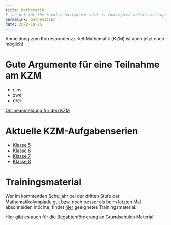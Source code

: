 ```yaml
---
title: Mathematik
# the url for the faculty navigation link is configured within the topnav and must be the same as this permalink
permalink: mathematik/
date: 2022-10-26
---
```


Anmeldung zum Korrespondenzzirkel Mathematik (KZM) ist auch jetzt noch möglich!

# Gute Argumente für eine Teilnahme am KZM

- eins
- zwei
- drei

[Onlineanmeldung für den KZM](https://www.sachsen.schule/~bezirkskomitee/Onlineanmeldung.htm)

# Aktuelle KZM-Aufgabenserien

- [Klasse 5](https://www.sachsen.schule/~bezirkskomitee/neu/Aufgaben5Serie2.pdf)
- [Klasse 6](https://www.sachsen.schule/~bezirkskomitee/neu/Aufgaben6Serie3.pdf)
- [Klasse 7](https://www.sachsen.schule/~bezirkskomitee/neu/Aufgaben7Serie2.pdf)
- [Klasse 8](https://www.sachsen.schule/~bezirkskomitee/neu/Aufgaben8Serie3.pdf)

# Trainingsmaterial

Wer im kommenden Schuljahr bei der dritten Stufe der Mathematikolympiade gut bzw. noch besser als beim letzten Mal abschneiden möchte, findet [hier](https://www.sachsen.schule/~bezirkskomitee/MO-Vorb-Inh.htm) geeignetes Trainingsmaterial.

[Hier](https://www.sachsen.schule/~bezirkskomitee/neu/Grundschule.htm) gibt es auch für die Begabtenförderung an Grundschulen Material.